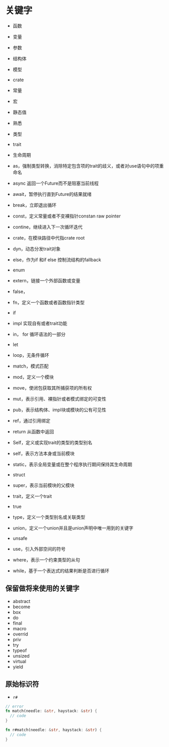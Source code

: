 # 关键字

- 函数
- 变量
- 参数
- 结构体
- 模型
- crate
- 常量
- 宏
- 静态值
- 熟悉
- 类型
- trait
- 生命周期

- as，强制类型转换，消除特定包含项的trait的歧义，或者对use语句中的项重命名
- async 返回一个Future而不是阻塞当前线程
- await，暂停执行直到Future的结果就绪
- break，立即退出循环
- const，定义常量或者不变裸指针constan raw pointer
- contine，继续进入下一次循环迭代
- crate，在模块路径中代指crate root
- dyn，动态分发trait对象
- else，作为if 和if else 控制流结构的fallback
- enum
- extern，链接一个外部函数或变量
- false，
- fn，定义一个函数或者函数指针类型
- if
- impl 实现自有或者trait功能
- in， for 循环语法的一部分
- let
- loop，无条件循环
- match，模式匹配
- mod，定义一个模块
- move，使闭包获取其所捕获项的所有权
- mut，表示引用、裸指针或者模式绑定的可变性
- pub，表示结构体、impl块或模块的公有可见性
- ref，通过引用绑定
- return 从函数中返回
- Self，定义或实现trait的类型的类型别名
- self，表示方法本身或当前模块
- static，表示全局变量或在整个程序执行期间保持其生命周期
- struct
- super，表示当前模块的父模块
- trait，定义一个trait
- true
- type，定义一个类型别名或关联类型
- union，定义一个union并且是union声明中唯一用到的关键字
- unsafe
- use，引入外部空间的符号
- where，表示一个约束类型的从句
- while，基于一个表达式的结果判断是否进行循环

## 保留做将来使用的关键字

- abstract
- become
- box
- do
- final
- macro
- overrid
- priv
- try
- typeof
- unsized
- virtual
- yield

## 原始标识符

- `r#`

```rs
// error
fn match(needle: &str, haystack: &str) {
  // code
}

fn r#match(needle: &str, haystack: &str) {
  // code
}
```
